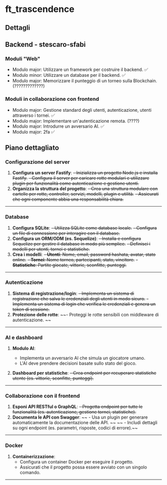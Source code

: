 # ft_trascendence

## Dettagli

## Backend - stescaro-sfabi

### Moduli "Web"

- Modulo major: Utilizzare un framework per costruire il backend.  ✅
- Modulo minor: Utilizzare un database per il backend. ✅
- Modulo major: Memorizzare il punteggio di un torneo sulla Blockchain.  (?????????????)

### Moduli in collaborazione con frontend

- Modulo major: Gestione standard degli utenti, autenticazione, utenti attraverso i tornei. ✅
- Modulo major: Implementare un'autenticazione remota. (????)
- Modulo major: Introdurre un avversario AI. ✅
- Modulo major: 2fa ✅

## Piano dettagliato

### Configurazione del server

1. **Configura un server Fastify**:
   ~~- Inizializza un progetto Node.js e installa Fastify.~~
   ~~- Configura il server per caricare rotte modulari e utilizzare plugin per funzionalità come autenticazione e gestione utenti.~~
2. **Organizza la struttura del progetto**:
   ~~- Crea una struttura modulare con cartelle per rotte, controller, servizi, modelli, plugin e utilità.~~
   ~~- Assicurati che ogni componente abbia una responsabilità chiara.~~

---

### Database

1. **Configura SQLite**:
   ~~- Utilizza SQLite come database locale.~~
   ~~- Configura un file di connessione per interagire con il database.~~
2. **Configura un ORM/ODM (es. Sequelize)**:
   ~~- Installa e configura Sequelize per gestire il database in modo più semplice.~~
   ~~- Definisci i modelli per utenti, tornei e statistiche.~~
3. **Crea i modelli**:
   ~~- **Utenti**: Nome, email, password hashata, avatar, stato online.~~
   ~~- **Tornei**: Nome torneo, partecipanti, stato, vincitore.~~
   ~~- **Statistiche**: Partite giocate, vittorie, sconfitte, punteggi.~~

---

### Autenticazione

1. **Sistema di registrazione/login**:
   ~~- Implementa un sistema di registrazione che salva le credenziali degli utenti in modo sicuro.~~
   ~~- Implementa un sistema di login che verifica le credenziali e genera un token di sessione.~~
2. **Protezione delle rotte**:
   ~~- Proteggi le rotte sensibili con middleware di autenticazione.  ~~

---

### AI e dashboard

1. **Modulo AI**:

   - Implementa un avversario AI che simula un giocatore umano.
   - L'AI deve prendere decisioni basate sullo stato del gioco.
2. **Dashboard per statistiche**:
   ~~- Crea endpoint per recuperare statistiche utente (es. vittorie, sconfitte, punteggi).~~

---

### Collaborazione con il frontend

1. **Esponi API RESTful o GraphQL**:
   ~~- Progetta endpoint per tutte le funzionalità (es. autenticazione, gestione tornei, statistiche).~~
2. **Documenta le API con Swagger**:
   ~~ - Usa un plugin per generare automaticamente la documentazione delle API. ~~
   ~~ - Includi dettagli su ogni endpoint (es. parametri, risposte, codici di errore).~~

---

### Docker

1. **Containerizzazione**:
   - Configura un container Docker per eseguire il progetto.
   - Assicurati che il progetto possa essere avviato con un singolo comando.

---
